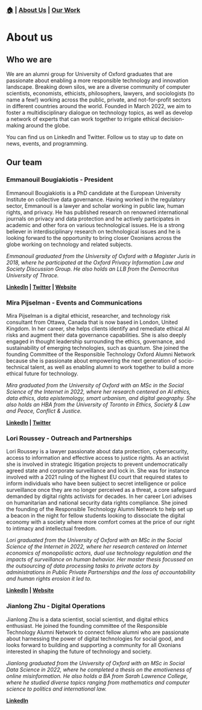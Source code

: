 ### **[🏠](./index.md) \| [About Us](./about-us.md) \| [Our Work](./our-work.md)**

# About us

## Who we are
We are an alumni group for University of Oxford graduates that are passionate about enabling a more responsible technology and innovation landscape. Breaking down silos, we are a diverse community of computer scientists, economists, ethicists, philosophers, lawyers, and sociologists (to name a few!) working across the public, private, and not-for-profit sectors in different countries around the world. Founded in March 2022, we aim to foster a multidisciplinary dialogue on technology topics, as well as develop a network of experts that can work together to irrigate ethical decision-making around the globe. 

You can find us on LinkedIn and Twitter. Follow us to stay up to date on news, events, and programming.


## Our team
### Emmanouil Bougiakiotis - President
Emmanouil Bougiakiotis is a PhD candidate at the European University Institute on collective data governance. Having worked in the regulatory sector, Emmanouil is a lawyer and scholar working in public law, human rights, and privacy. He has published research on renowned international journals on privacy and data protection and he actively participates in academic and other fora on various technological issues. He is a strong believer in interdisciplinary research on technological issues and he is looking forward to the opportunity to bring closer Oxonians across the globe working on technology and related subjects. 

_Emmanouil graduated from the University of Oxford with a Magister Juris in 2018, where he participated at the Oxford Privacy Information Law and Society Discussion Group. He also holds an LLB from the Democritus University of Thrace._

**[LinkedIn](https://www.linkedin.com/in/emmanouil-bougiakiotis-066275103/) \| [Twitter](https://twitter.com/emmboug) \| [Website](http://bougiakiotis.wordpress.com)**




### Mira Pijselman - Events and Communications
Mira Pijselman is a digital ethicist, researcher, and technology risk consultant from Ottawa, Canada that is now based in London, United Kingdom. In her career, she helps clients identify and remediate ethical AI risks and augment their data governance capabilities. She is also deeply engaged in thought leadership surrounding the ethics, governance, and sustainability of emerging technologies, such as quantum. She joined the founding Committee of the Responsible Technology Oxford Alumni Network because she is passionate about empowering the next generation of socio-technical talent, as well as enabling alumni to work together to build a more ethical future for technology.

_Mira graduated from the University of Oxford with an MSc in the Social Science of the Internet in 2022, where her research centered on AI ethics, data ethics, data epistemology, smart urbanism, and digital geography. She also holds an HBA from the University of Toronto in Ethics, Society & Law and Peace, Conflict & Justice._

**[LinkedIn](https://www.linkedin.com/in/mirapijselman/) \| [Twitter](https://twitter.com/mirapijselman)**


### Lori Roussey - Outreach and Partnerships
Lori Roussey is a lawyer passionate about data protection, cybersecurity, access to information and effective access to justice rights. As an activist she is involved in strategic litigation projects to prevent undemocratically agreed state and corporate surveillance and lock in. She was for instance involved with a 2021 ruling of the highest EU court that required states to inform individuals who have been subject to secret intelligence or police surveillance once they are no longer perceived as a threat, a core safeguard demanded by digital rights activists for decades. In her career Lori advises on humanitarian and national security data rights compliance. She joined the founding of the Responsible Technology Alumni Network to help set up a beacon in the night for fellow students looking to dissociate the digital economy with a society where more comfort comes at the price of our right to intimacy and intellectual freedom.

_Lori graduated from the University of Oxford with an MSc in the Social Science of the Internet in 2022, where her research centered on Internet economics of monopolistic actors, dual use technology regulation and the impacts of surveillance on human behavior. Her master thesis focussed on the outsourcing of data processing tasks to private actors by administrations in Public Private Partnerships and the loss of accountability and human rights erosion it led to._

**[LinkedIn](https://uk.linkedin.com/in/lori-roussey-b288761bb) \| [Website](https//:lori.is)**


### Jianlong Zhu - Digital Operations
Jianlong Zhu is a data scientist, social scientist, and digital ethics enthusiast. He joined the founding committee of the Responsible Technology Alumni Network to connect fellow alumni who are passionate about harnessing the power of digital technologies for social good, and looks forward to building and supporting a community for all Oxonians interested in shaping the future of technology and society.

_Jianlong graduated from the University of Oxford with an MSc in Social Data Science in 2022, where he completed a thesis on the emotiveness of online misinformation. He also holds a BA from Sarah Lawrence College, where he studied diverse topics ranging from mathematics and computer science to politics and international law._

**[LinkedIn](https://www.linkedin.com/in/jianlong-zhu/)**






<!-- ### [🏠Homepage](./index.md) -->





<!--suppress github message-->
<script src="http://code.jquery.com/jquery-1.4.2.min.js"></script> <script> var x = document.getElementsByClassName("site-footer-credits"); setTimeout(() => { x[0].remove(); }, 10); </script>
